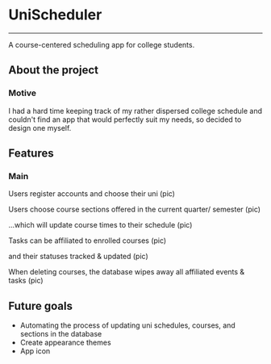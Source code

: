 # UniScheduler
---

A course-centered scheduling app for college students.

## About the project

### Motive

I had a hard time keeping track of my rather dispersed college schedule and couldn't find an app that would perfectly suit my needs, so decided to design one myself. 

## Features

### Main

Users register accounts and choose their uni
(pic)

Users choose course sections offered in the current quarter/ semester
(pic)

...which will update course times to their schedule
(pic)

Tasks can be affiliated to enrolled courses
(pic)

and their statuses tracked & updated
(pic)

When deleting courses, the database wipes away all affiliated events & tasks
(pic)

## Future goals

-  Automating the process of updating uni schedules, courses, and sections in the database
- Create appearance themes
- App icon


